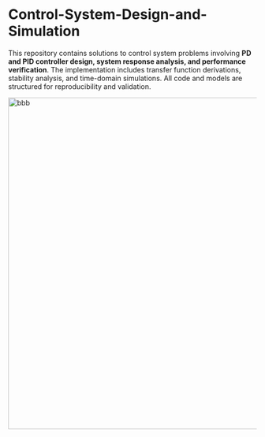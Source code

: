 # Control-System-Design-and-Simulation
This repository contains solutions to control system problems involving **PD and PID controller design, system response analysis, and performance verification**. The implementation includes transfer function derivations, stability analysis, and time-domain simulations. All code and models are structured for reproducibility and validation.


<img width="674" alt="bbb" src="https://github.com/user-attachments/assets/b53669c9-31a6-4ba1-a926-c84a6bd4ea72" />
